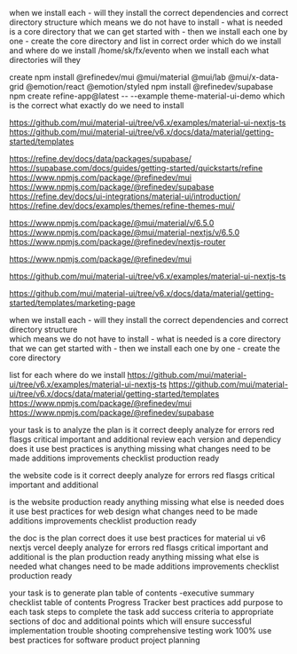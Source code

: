 
when we install each - will they install the correct dependencies and correct directory structure  which means we do not have to install - what is needed is a core directory that we can get started with - 
then we install each one by one - create the core directory 
and list in correct order
which do we install and where do we install
/home/sk/fx/evento
when we install each what directories will they 

create npm install @refinedev/mui @mui/material @mui/lab @mui/x-data-grid @emotion/react @emotion/styled npm install @refinedev/supabase npm create refine-app@latest -- --example theme-material-ui-demo which is the correct what exactly do we need to install  


https://github.com/mui/material-ui/tree/v6.x/examples/material-ui-nextjs-ts 
https://github.com/mui/material-ui/tree/v6.x/docs/data/material/getting-started/templates 

https://refine.dev/docs/data/packages/supabase/ 
https://supabase.com/docs/guides/getting-started/quickstarts/refine 
https://www.npmjs.com/package/@refinedev/mui 
https://www.npmjs.com/package/@refinedev/supabase 
https://refine.dev/docs/ui-integrations/material-ui/introduction/ 
https://refine.dev/docs/examples/themes/refine-themes-mui/

https://www.npmjs.com/package/@mui/material/v/6.5.0
https://www.npmjs.com/package/@mui/material-nextjs/v/6.5.0
https://www.npmjs.com/package/@refinedev/nextjs-router

https://www.npmjs.com/package/@refinedev/mui

https://github.com/mui/material-ui/tree/v6.x/examples/material-ui-nextjs-ts

https://github.com/mui/material-ui/tree/v6.x/docs/data/material/getting-started/templates/marketing-page





when we install each - 
will they install the correct dependencies 
and correct directory structure  
which means we do not have to install - 
what is needed is a core directory that we can get started with - 
then we install each one by one - 
create the core directory 

list for each where do we install
https://github.com/mui/material-ui/tree/v6.x/examples/material-ui-nextjs-ts 
https://github.com/mui/material-ui/tree/v6.x/docs/data/material/getting-started/templates 
https://www.npmjs.com/package/@refinedev/mui 
https://www.npmjs.com/package/@refinedev/supabase 


your task is to analyze 
the plan is it correct
deeply analyze for errors red flasgs
critical 
important
and additional
review each version and dependicy
does it use best practices
is anything missing
what changes need to be made
additions
improvements
checklist production ready 



the website code
is it correct
deeply analyze for errors red flasgs
critical 
important
and additional

is the website production ready
anything missing
what else is needed
does it use best practices for web design
what changes need to be made
additions
improvements
checklist production ready 

the doc
is the plan correct 
does it use best practices
for material ui v6 nextjs
vercel
deeply analyze for errors red flasgs
critical 
important
and additional
is the plan production ready
anything missing
what else is needed
what changes need to be made
additions
improvements
checklist production ready 


your task is to 
generate plan
	table of contents -executive summary
	checklist 
	table of contents
	Progress Tracker
	best practices 
	 add purpose to each task
	steps to complete the task 
	add success criteria to appropriate sections of doc 
	 and additional points which will ensure successful implementation 
	 trouble shooting
	comprehensive testing work 100%
	use best practices for software product project planning 
